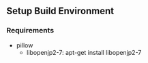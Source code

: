 ## Setup Build Environment
### Requirements
- pillow
  * libopenjp2-7: apt-get install libopenjp2-7


